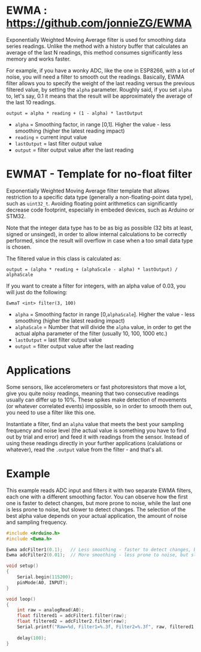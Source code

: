 # EWMA : https://github.com/jonnieZG/EWMA
Exponentially Weighted Moving Average filter is used for smoothing data series readings. Unlike the method with a history buffer that calculates an average of the last N readings, this method consumes significantly less memory and works faster.

For example, if you have a wonky ADC, like the one in ESP8266, with a lot of noise, you will need a filter to smooth out the readings. Basically, EWMA filter allows you to specify the weight of the last reading versus the previous filtered value, by setting the `alpha` parameter. Roughly said, if you set `alpha` to, let's say, 0.1 it means that the result will be approximately the average of the last 10 readings.

`output = alpha * reading + (1 - alpha) * lastOutput`

- `alpha` = Smoothing factor, in range [0,1]. Higher the value - less smoothing (higher the latest reading impact)
- `reading` = current input value
- `lastOutput` = last filter output value
- `output` = filter output value after the last reading

# EWMAT - Template for no-float filter
Exponentially Weighted Moving Average filter template that allows restriction to a specific data type (generally a non-floating-point
data type), such as `uint32_t`. Avoiding floating point arithmetics can significantly decrease code footprint, especially in embeded
devices, such as Arduino or STM32.

Note that the integer data type has to be as big as possible (32 bits at least, signed or unsinged), in order to allow internal
calculations to be correctly performed, since the result will overflow in case when a too small data type is chosen.

The filtered value in this class is calculated as:

`output = (alpha * reading + (alphaScale - alpha) * lastOutput) / alphaScale`
 
If you want to create a filter for integers, with an alpha value of 0.03, you will just do the following:

`EwmaT <int> filter(3, 100)`

- `alpha` = Smoothing factor in range [0,`alphaScale`]. Higher the value - less smoothing (higher the latest reading impact)
- `alphaScale` = Number that will divide the `alpha` value, in order to get the actual alpha parameter of the filter (usually 10, 100, 1000 etc.)
- `lastOutput` = last filter output value
- `output` = filter output value after the last reading

# Applications

Some sensors, like accelerometers or fast photoresistors that move a lot, give you quite noisy readings, meaning that two consecutive readings usually can differ up to 10%. These spikes make detection of movements (or whatever correlated events) impossible, so in order to smooth them out, you need to use a filter like this one.

Instantiate a filter, find an `alpha` value that meets the best your sampling frequency and noise level (the actual value is something you have to find out by trial and error) and feed it with readings from the sensor. Instead of using these readings directly in your further applications (calulations or whatever), read the `.output` value from the filter - and that's all.

# Example
This example reads ADC input and filters it with two separate EWMA filters, each one with a different smoothing factor. You can observe how the first one is faster to detect changes, but more prone to noise, while the last one is less prone to noise, but slower to detect changes. The selection of the best alpha value depends on your actual application, the amount of noise and sampling frequency.

```C++
#include <Arduino.h>
#include <Ewma.h>

Ewma adcFilter1(0.1);   // Less smoothing - faster to detect changes, but more prone to noise
Ewma adcFilter2(0.01);  // More smoothing - less prone to noise, but slower to detect changes

void setup()
{
    Serial.begin(115200);
    pinMode(A0, INPUT);
}

void loop()
{
    int raw = analogRead(A0);
    float filtered1 = adcFilter1.filter(raw);
    float filtered2 = adcFilter2.filter(raw);
    Serial.printf("Raw=%d, Filter1=%.3f, Filter2=%.3f", raw, filtered1, filtered2);
    
    delay(100);
}
```
